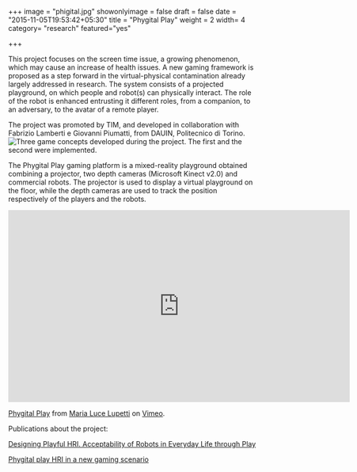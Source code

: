 +++
image = "phigital.jpg"
showonlyimage = false
draft = false
date = "2015-11-05T19:53:42+05:30"
title = "Phygital Play"
weight = 2
width= 4
category= "research"
featured="yes"

+++


<!--more-->

This project focuses on the screen time issue, a growing phenomenon, which may cause an increase of health issues. A new gaming framework is proposed as a step forward in the virtual-physical contamination already largely addressed in research. The system consists of a projected playground, on which people and robot(s) can physically interact. The role of the robot is enhanced entrusting it different roles, from a companion, to an adversary, to the avatar of a remote player.

The project was promoted by TIM, and developed in collaboration with Fabrizio Lamberti e Giovanni Piumatti, from DAUIN, Politecnico di Torino.
![Three game concepts developed during the project. The first and the second were implemented.](../../img/3phygital.jpg)

The Phygital Play gaming platform is a mixed-reality playground obtained combining a projector, two depth cameras (Microsoft Kinect v2.0) and commercial robots. The projector is used to display a virtual playground on the floor, while the depth cameras are used to track the position respectively of the players and the robots.

<iframe src="https://player.vimeo.com/video/236459034" width="690" height="388" frameborder="0" webkitallowfullscreen mozallowfullscreen allowfullscreen></iframe>
<p><a href="https://vimeo.com/236459034">Phygital Play</a> from <a href="https://vimeo.com/user66117537">Maria Luce Lupetti</a> on <a href="https://vimeo.com">Vimeo</a>.</p>


Publications about the project:

[Designing Playful HRI. Acceptability of Robots in Everyday Life through Play](https://dl.acm.org/citation.cfm?id=2907016)

[Phygital play HRI in a new gaming scenario](http://ieeexplore.ieee.org/document/7325480/)
